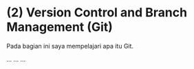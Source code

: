 # (2) Version Control and Branch Management (Git)

Pada bagian ini saya mempelajari apa itu Git.

...
...
...

